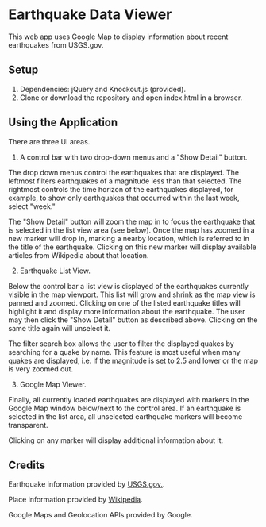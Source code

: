 Earthquake Data Viewer
======================
This web app uses Google Map to display information about recent earthquakes
from USGS.gov.

Setup
-----
1. Dependencies: jQuery and Knockout.js (provided).
2. Clone or download the repository and open index.html in a browser.

Using the Application
---------------------
There are three UI areas.
1. A control bar with two drop-down menus and a "Show Detail" button.

The drop down menus control the earthquakes that are displayed. The leftmost
filters earthquakes of a magnitude less than that selected. The rightmost
controls the time horizon of the earthquakes displayed, for example, to show
only earthquakes that occurred within the last week, select "week."

The "Show Detail" button will zoom the map in to focus the earthquake that
is selected in the list view area (see below). Once the map has zoomed in a
new marker will drop in, marking a nearby location, which is referred to in the
title of the earthquake. Clicking on this new marker will display available
articles from Wikipedia about that location.

2. Earthquake List View.

Below the control bar a list view is displayed of the earthquakes currently
visible in the map viewport. This list will grow and shrink as the map view
is panned and zoomed. Clicking on one of the listed earthquake titles will
highlight it and display more information about the earthquake.
The user may then click the "Show Detail" button as described above.
Clicking on the same title again will unselect it.

The filter search box allows the user to filter the displayed quakes by
searching for a quake by name. This feature is most useful when many quakes
are displayed, i.e. if the magnitude is set to 2.5 and lower or the map is
very zoomed out.

3. Google Map Viewer.

Finally, all currently loaded earthquakes are displayed with markers in the
Google Map window below/next to the control area. If an earthquake is selected
in the list area, all unselected earthquake markers will become transparent.

Clicking on any marker will display additional information about it.

Credits
-------
Earthquake information provided by [USGS.gov.](https://earthquake.usgs.gov/earthquakes/).

Place information provided by [Wikipedia](www.wikipedia.org).

Google Maps and Geolocation APIs provided by Google.
